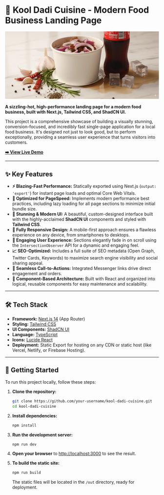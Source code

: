 # 🍜 Kool Dadi Cuisine - Modern Food Business Landing Page

![Kool Dadi Cuisine Hero Section](./public/Hero-Main-Image.webp)

**A sizzling-hot, high-performance landing page for a modern food business, built with Next.js, Tailwind CSS, and ShadCN UI.**

This project is a comprehensive showcase of building a visually stunning, conversion-focused, and incredibly fast single-page application for a local food business. It's designed not just to look good, but to perform exceptionally, providing a seamless user experience that turns visitors into customers.

**[➡️ View Live Demo](https://kool-dadi-cuisine.com)**

---

## ✨ Key Features

-   **⚡ Blazing-Fast Performance:** Statically exported using Next.js (`output: 'export'`) for instant page loads and optimal Core Web Vitals.
-   **🚀 Optimized for PageSpeed:** Implements modern performance best practices, including lazy loading for all page sections to minimize initial bundle size.
-   **🎨 Stunning & Modern UI:** A beautiful, custom-designed interface built with the highly-acclaimed **ShadCN UI** components and styled with **Tailwind CSS**.
-   **📱 Fully Responsive Design:** A mobile-first approach ensures a flawless experience on any device, from smartphones to desktops.
-   **🎤 Engaging User Experience:** Sections elegantly fade in on scroll using the `IntersectionObserver` API for a dynamic and engaging feel.
-   **📈 SEO-Optimized:** Includes a full suite of SEO metadata (Open Graph, Twitter Cards, Keywords) to maximize search engine visibility and social sharing appeal.
-   **💬 Seamless Call-to-Actions:** Integrated Messenger links drive direct engagement and orders.
-   **🧩 Component-Based Architecture:** Built with React and organized into logical, reusable components for easy maintenance and scalability.

---

## 🛠️ Tech Stack

-   **Framework:** [Next.js 14](https://nextjs.org/) (App Router)
-   **Styling:** [Tailwind CSS](https://tailwindcss.com/)
-   **UI Components:** [ShadCN UI](https://ui.shadcn.com/)
-   **Language:** [TypeScript](https://www.typescriptlang.org/)
-   **Icons:** [Lucide React](https://lucide.dev/)
-   **Deployment:** Static Export for hosting on any CDN or static host (like Vercel, Netlify, or Firebase Hosting).

---

## 🚀 Getting Started

To run this project locally, follow these steps:

1.  **Clone the repository:**
    ```bash
    git clone https://github.com/your-username/kool-dadi-cuisine.git
    cd kool-dadi-cuisine
    ```

2.  **Install dependencies:**
    ```bash
    npm install
    ```

3.  **Run the development server:**
    ```bash
    npm run dev
    ```

4.  **Open your browser** to [http://localhost:3000](http://localhost:3000) to see the result.

5.  **To build the static site:**
    ```bash
    npm run build
    ```
    The static files will be located in the `/out` directory, ready for deployment.
